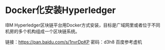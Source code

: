 # Docker化安装Hyperledger
IBM Hyperledger区块链平台用Docker方式安装，目标是广域网里或者位于不同机房的多个机构组成一个区块链系统。

链接：https://pan.baidu.com/s/1nvrDpKP 密码：d3h8 百度参考虚机
